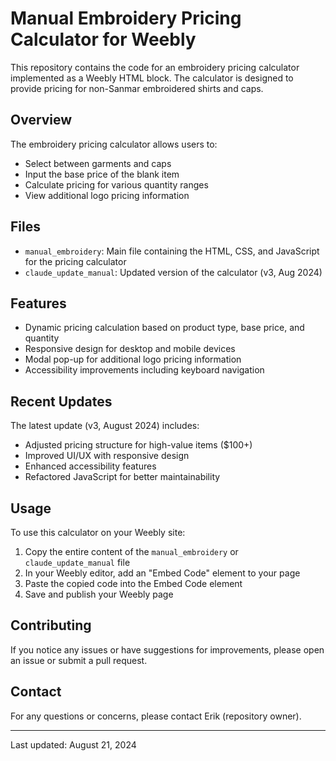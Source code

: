 # Manual Embroidery Pricing Calculator for Weebly

This repository contains the code for an embroidery pricing calculator implemented as a Weebly HTML block. The calculator is designed to provide pricing for non-Sanmar embroidered shirts and caps.

## Overview

The embroidery pricing calculator allows users to:
- Select between garments and caps
- Input the base price of the blank item
- Calculate pricing for various quantity ranges
- View additional logo pricing information

## Files

- `manual_embroidery`: Main file containing the HTML, CSS, and JavaScript for the pricing calculator
- `claude_update_manual`: Updated version of the calculator (v3, Aug 2024)

## Features

- Dynamic pricing calculation based on product type, base price, and quantity
- Responsive design for desktop and mobile devices
- Modal pop-up for additional logo pricing information
- Accessibility improvements including keyboard navigation

## Recent Updates

The latest update (v3, August 2024) includes:
- Adjusted pricing structure for high-value items ($100+)
- Improved UI/UX with responsive design
- Enhanced accessibility features
- Refactored JavaScript for better maintainability

## Usage

To use this calculator on your Weebly site:

1. Copy the entire content of the `manual_embroidery` or `claude_update_manual` file
2. In your Weebly editor, add an "Embed Code" element to your page
3. Paste the copied code into the Embed Code element
4. Save and publish your Weebly page

## Contributing

If you notice any issues or have suggestions for improvements, please open an issue or submit a pull request.

## Contact

For any questions or concerns, please contact Erik (repository owner).

---

Last updated: August 21, 2024
